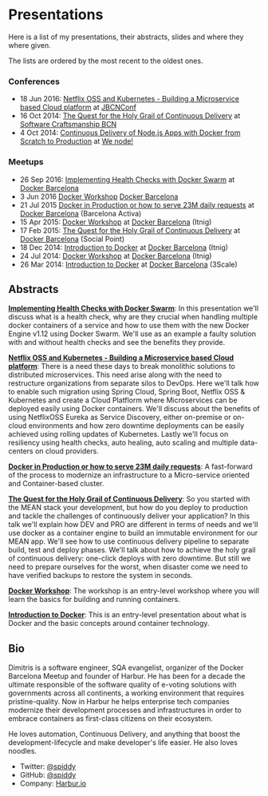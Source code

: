 # Presentations

Here is a list of my presentations, their abstracts, slides and where they where given.

The lists are ordered by the most recent to the oldest ones.

### Conferences

* 18 Jun 2016: [Netflix OSS and Kubernetes - Building a Microservice based Cloud platform](https://speakerdeck.com/spiddy/netflix-oss-and-kubernetes-building-a-microservice-based-cloud-platform) at [JBCNConf](http://www.jbcnconf.com/2016/infoSpeaker.html?ref=dkapanidis)
* 16 Oct 2014: [The Quest for the Holy Grail of Continuous Delivery](https://speakerdeck.com/spiddy/the-quest-for-the-holy-grail-of-continuous-delivery) at [Software Craftsmanship BCN](http://scbcn.github.io/)
* 4 Oct 2014: [Continuous Delivery of Node.js Apps with Docker from Scratch to Production](https://speakerdeck.com/spiddy/the-quest-for-the-holy-grail-of-continuous-delivery) at [We node!](http://wenode.barcelonajs.org/speaker/dimitris-kapanidis.html)

### Meetups

* 26 Sep 2016: [Implementing Health Checks with Docker Swarm]() at [Docker Barcelona](https://www.meetup.com/docker-barcelona-spain/events/233991943/)
* 3 Jun 2016 [Docker Workshop](https://github.com/harbur/docker-workshop) [Docker Barcelona](https://www.meetup.com/docker-barcelona-spain/events/230992018/)
* 21 Jul 2015 [Docker in Production or how to serve 23M daily requests](https://speakerdeck.com/spiddy/docker-in-production) at [Docker Barcelona](https://www.meetup.com/docker-barcelona-spain/events/223798586/) (Barcelona Activa)
* 15 Apr 2015: [Docker Workshop](http://blog.harbur.io/docker-workshop/) at [Docker Barcelona](https://www.meetup.com/docker-barcelona-spain/events/220605483/) (Itnig)
* 17 Feb 2015: [The Quest for the Holy Grail of Continuous Delivery](https://speakerdeck.com/spiddy/the-quest-for-the-holy-grail-of-continuous-delivery) at [Docker Barcelona](https://www.meetup.com/docker-barcelona-spain/events/220345813/) (Social Point)
* 18 Dec 2014: [Introduction to Docker](http://www.slideshare.net/spiddy/docker-intro-32958279) at [Docker Barcelona](https://www.meetup.com/docker-barcelona-spain/events/218963528/) (Itnig)
* 24 Jul 2014: [Docker Workshop](http://blog.harbur.io/docker-workshop/) at [Docker Barcelona](https://www.meetup.com/docker-barcelona-spain/events/193336922/) (Itnig)
* 26 Mar 2014: [Introduction to Docker](http://www.slideshare.net/spiddy/docker-intro-32958279) at [Docker Barcelona](https://www.meetup.com/docker-barcelona-spain/events/172986442/) (3Scale)

## Abstracts

**[Implementing Health Checks with Docker Swarm]()**: In this presentation we'll discuss what is a health check, why are they crucial when handling multiple docker containers of a service and how to use them with the new Docker Engine v1.12 using Docker Swarm. We'll use as an example a faulty solution with and without health checks and see the benefits they provide.

**[Netflix OSS and Kubernetes - Building a Microservice based Cloud platform](https://speakerdeck.com/spiddy/netflix-oss-and-kubernetes-building-a-microservice-based-cloud-platform)**: There is a need these days to break monolithic solutions to distributed microservices. This need arise along with the need to restructure organizations from separate silos to DevOps. Here we'll talk how to enable such migration using Spring Cloud, Spring Boot, Netflix OSS & Kubernetes and create a Cloud Platflorm where Microservices can be deployed easily using Docker containers. We'll discuss about the benefits of using NetflixOSS Eureka as Service Discovery, either on-premise or on-cloud environments and how zero downtime deployments can be easily achieved using rolling updates of Kubernetes. Lastly we'll focus on resiliency using health checks, auto healing, auto scaling and multiple data-centers on cloud providers.

**[Docker in Production or how to serve 23M daily requests](https://speakerdeck.com/spiddy/docker-in-production)**: A fast-forward of the process to modernize an infrastructure to a Micro-service oriented and Container-based cluster.

**[The Quest for the Holy Grail of Continuous Delivery](https://speakerdeck.com/spiddy/the-quest-for-the-holy-grail-of-continuous-delivery)**: So you started with the MEAN stack your development, but how do you deploy to production and tackle the challenges of continuously deliver your application? In this talk we'll explain how DEV and PRO are different in terms of needs and we'll use docker as a container engine to build an immutable environment for our MEAN app. We'll see how to use continuous delivery pipeline to separate build, test and deploy phases. We'll talk about how to achieve the holy grail of continuous delivery: one-click deploys with zero downtime. But still we need to prepare ourselves for the worst, when disaster come we need to have verified backups to restore the system in seconds.

**[Docker Workshop](https://github.com/harbur/docker-workshop)**: The workshop is an entry-level workshop where you will learn the basics for building and running containers.

**[Introduction to Docker](http://www.slideshare.net/spiddy/docker-intro-32958279)**: This is an entry-level presentation about what is Docker and the basic concepts around container technology.

## Bio

Dimitris is a software engineer, SQA evangelist, organizer of the Docker Barcelona Meetup and founder of Harbur. He has been for a decade the ultimate responsible of the software quality of e-voting solutions with governments across all continents, a working environment that requires pristine-quality. Now in Harbur he helps enterprise tech companies modernize their development processes and infrastructures in order to embrace containers as first-class citizens on their ecosystem.

He loves automation, Continuous Delivery, and anything that boost the development-lifecycle and make developer's life easier. He also loves noodles.

* Twitter: [@spiddy](https://twitter.com/spiddy)
* GitHub: [@spiddy](https://github.com/spiddy)
* Company: [Harbur.io](https://harbur.io)
